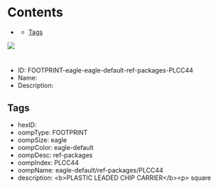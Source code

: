 



Contents
========

* [](#)
	* [Tags](#tags)
  
![][im]
# 

- ID: FOOTPRINT-eagle-eagle-default-ref-packages-PLCC44
- Name: 
- Description: 

## Tags

- hexID: 
- oompType: FOOTPRINT
- oompSize: eagle
- oompColor: eagle-default
- oompDesc: ref-packages
- oompIndex: PLCC44
- oompName: eagle-default/ref-packages/PLCC44
- description: &lt;b&gt;PLASTIC LEADED CHIP CARRIER&lt;/b&gt;&lt;p&gt;&#xD;
square



[im]: image.png
